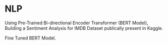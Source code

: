 # NLP
Using Pre-Trained Bi-directional Encoder Transformer (BERT Model), 
Building a Sentiment Analysis for IMDB Dataset publically present in Kaggle.

Fine Tuned BERT Model. 

